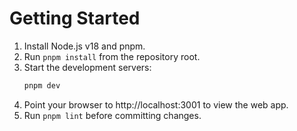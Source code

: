 # Getting Started

1. Install Node.js v18 and pnpm.
2. Run `pnpm install` from the repository root.
3. Start the development servers:
   ```bash
   pnpm dev
   ```
4. Point your browser to http://localhost:3001 to view the web app.
5. Run `pnpm lint` before committing changes.
